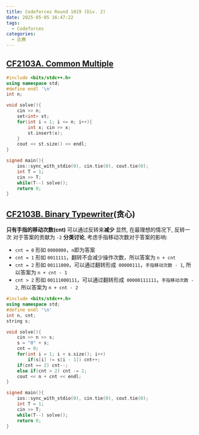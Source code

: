 ```yaml
---
title: Codeforces Round 1019 (Div. 2)
date: 2025-05-05 16:47:22
tags:
  - Codeforces
categories:
  - 比赛
---
```

## [CF2103A. Common Multiple](https://codeforces.com/contest/2103/problem/A)
```cpp
#include <bits/stdc++.h>
using namespace std;
#define endl '\n'
int n;

void solve(){
    cin >> n;
    set<int> st;
    for(int i = 1; i <= n; i++){
        int x; cin >> x;
        st.insert(x);
    }
    cout << st.size() << endl;
}

signed main(){
    ios::sync_with_stdio(0), cin.tie(0), cout.tie(0);
    int T = 1;
    cin >> T;
    while(T--) solve();
    return 0;
}
```
## [CF2103B. Binary Typewriter](https://codeforces.com/contest/2103/problem/B)(贪心)
**只有手指的移动次数(cnt)** 可以通过反转来**减少**
显然, 在最理想的情况下, 反转一次 对于答案的贡献为 `-2`
**分类讨论**, 考虑手指移动次数对于答案的影响:
- `cnt = 0` 形如 `0000000`，`n`即为答案
- `cnt = 1` 形如 `0011111`，翻转不会减少操作次数，所以答案为 `n + cnt`
- `cnt = 2` 形如 `00111000`，可以通过翻转形成` 00000111`，`手指移动次数 - 1`, 所以答案为 `n + cnt - 1`
- `cnt > 2` 形如 `00111000111`，可以通过翻转形成` 00000111111`，`手指移动次数 - 2`, 所以答案为 `n + cnt - 2`
```cpp
#include <bits/stdc++.h>
using namespace std;
#define endl '\n'
int n, cnt;
string s;

void solve(){
    cin >> n >> s;
    s = "0" + s;
    cnt = 0;
    for(int i = 1; i < s.size(); i++)
        if(s[i] != s[i - 1]) cnt++;
    if(cnt == 2) cnt--;
    else if(cnt > 2) cnt -= 2;
    cout << n + cnt << endl;
}

signed main(){
    ios::sync_with_stdio(0), cin.tie(0), cout.tie(0);
    int T = 1;
    cin >> T;
    while(T--) solve();
    return 0;
}
```